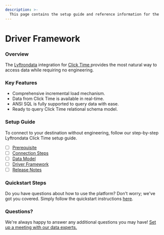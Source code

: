 ```yaml
---
description: >-
  This page contains the setup guide and reference information for the Click Time source connector.
---
```


# Driver Framework

### Overview

The [Lyftrondata](https://www.lyftrondata.com/) integration for [Click Time](https://www.lyftrondata.com/integration/click-time/)[ ](https://www.lyftrondata.com/integration/click-time/)provides the most natural way to access data while requiring no engineering.

### Key Features

* Comprehensive incremental load mechanism.
* Data from Click Time is available in real-time.&#x20;
* ANSI SQL is fully supported to query data with ease.
* Ready to query Click Time relational schema model.

### Setup Guide

To connect to your destination without engineering, follow our step-by-step Lyftrondata Click Time setup guide.

* [ ] [Prerequisite](../../business-analytics/click-time/prerequisite.md)
* [ ] [Connection Steps](../../business-analytics/click-time/connection-steps.md)
* [ ] [Data Model](../../business-analytics/click-time/data-model/)
* [ ] [Driver Framework](../../business-analytics/click-time/driver-framework/)
* [ ] [Release Notes](../../business-analytics/click-time/release-notes.md)

### Quickstart Steps

Do you have questions about how to use the platform? Don't worry; we've got you covered. Simply follow the quickstart instructions [here](../../../quickstart-steps.md).

### Questions? <a href="#questions" id="questions"></a>

We're always happy to answer any additional questions you may have! [Set up a meeting with our data experts.](https://www.lyftrondata.com/book-a-meeting/)


